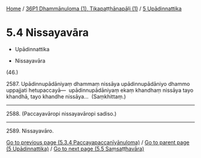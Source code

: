 
[Home](/) / [36P1 Dhammānuloma (1), Tikapaṭṭhānapāḷi (1)](...md) / [5 Upādinnattika](../36P1/5.md)

# 5.4 Nissayavāra

* Upādinnattika

* Nissayavāra

(46.)

2587\. Upādinnupādāniyaṃ dhammaṃ nissāya upādinnupādāniyo dhammo uppajjati hetupaccayā—  upādinnupādāniyaṃ ekaṃ khandhaṃ nissāya tayo khandhā, tayo khandhe nissāya…  (Saṃkhittaṃ.)

---

2588\. (Paccayavāropi nissayavāropi sadiso.)



---

2589\. Nissayavāro.



[Go to previous page (5.3.4 Paccayapaccanīyānuloma)](5.3/5.3.4.md) / [Go to parent page (5 Upādinnattika)](../36P1/5.md) / [Go to next page (5.5 Saṃsaṭṭhavāra)](5.5.md)


